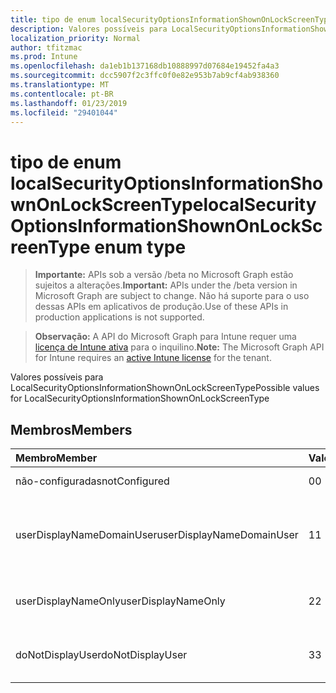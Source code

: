 ```yaml
---
title: tipo de enum localSecurityOptionsInformationShownOnLockScreenType
description: Valores possíveis para LocalSecurityOptionsInformationShownOnLockScreenType
localization_priority: Normal
author: tfitzmac
ms.prod: Intune
ms.openlocfilehash: da1eb1b137168db10888997d07684e19452fa4a3
ms.sourcegitcommit: dcc5907f2c3ffc0f0e82e953b7ab9cf4ab938360
ms.translationtype: MT
ms.contentlocale: pt-BR
ms.lasthandoff: 01/23/2019
ms.locfileid: "29401044"
---
```

# <a name="localsecurityoptionsinformationshownonlockscreentype-enum-type"></a><span data-ttu-id="e6b7e-103">tipo de enum localSecurityOptionsInformationShownOnLockScreenType</span><span class="sxs-lookup"><span data-stu-id="e6b7e-103">localSecurityOptionsInformationShownOnLockScreenType enum type</span></span>

> <span data-ttu-id="e6b7e-104">**Importante:** APIs sob a versão /beta no Microsoft Graph estão sujeitos a alterações.</span><span class="sxs-lookup"><span data-stu-id="e6b7e-104">**Important:** APIs under the /beta version in Microsoft Graph are subject to change.</span></span> <span data-ttu-id="e6b7e-105">Não há suporte para o uso dessas APIs em aplicativos de produção.</span><span class="sxs-lookup"><span data-stu-id="e6b7e-105">Use of these APIs in production applications is not supported.</span></span>

> <span data-ttu-id="e6b7e-106">**Observação:** A API do Microsoft Graph para Intune requer uma [licença de Intune ativa](https://go.microsoft.com/fwlink/?linkid=839381) para o inquilino.</span><span class="sxs-lookup"><span data-stu-id="e6b7e-106">**Note:** The Microsoft Graph API for Intune requires an [active Intune license](https://go.microsoft.com/fwlink/?linkid=839381) for the tenant.</span></span>

<span data-ttu-id="e6b7e-107">Valores possíveis para LocalSecurityOptionsInformationShownOnLockScreenType</span><span class="sxs-lookup"><span data-stu-id="e6b7e-107">Possible values for LocalSecurityOptionsInformationShownOnLockScreenType</span></span>

## <a name="members"></a><span data-ttu-id="e6b7e-108">Membros</span><span class="sxs-lookup"><span data-stu-id="e6b7e-108">Members</span></span>
|<span data-ttu-id="e6b7e-109">Membro</span><span class="sxs-lookup"><span data-stu-id="e6b7e-109">Member</span></span>|<span data-ttu-id="e6b7e-110">Valor</span><span class="sxs-lookup"><span data-stu-id="e6b7e-110">Value</span></span>|<span data-ttu-id="e6b7e-111">Descrição</span><span class="sxs-lookup"><span data-stu-id="e6b7e-111">Description</span></span>|
|:---|:---|:---|
|<span data-ttu-id="e6b7e-112">não-configuradas</span><span class="sxs-lookup"><span data-stu-id="e6b7e-112">notConfigured</span></span>|<span data-ttu-id="e6b7e-113">0</span><span class="sxs-lookup"><span data-stu-id="e6b7e-113">0</span></span>|<span data-ttu-id="e6b7e-114">Não configurado</span><span class="sxs-lookup"><span data-stu-id="e6b7e-114">Not Configured</span></span>|
|<span data-ttu-id="e6b7e-115">userDisplayNameDomainUser</span><span class="sxs-lookup"><span data-stu-id="e6b7e-115">userDisplayNameDomainUser</span></span>|<span data-ttu-id="e6b7e-116">1</span><span class="sxs-lookup"><span data-stu-id="e6b7e-116">1</span></span>|<span data-ttu-id="e6b7e-117">Nome de exibição do usuário, nomes de domínio e de usuário</span><span class="sxs-lookup"><span data-stu-id="e6b7e-117">User display name, domain and user names</span></span>|
|<span data-ttu-id="e6b7e-118">userDisplayNameOnly</span><span class="sxs-lookup"><span data-stu-id="e6b7e-118">userDisplayNameOnly</span></span>|<span data-ttu-id="e6b7e-119">2</span><span class="sxs-lookup"><span data-stu-id="e6b7e-119">2</span></span>|<span data-ttu-id="e6b7e-120">Somente nome de exibição do usuário</span><span class="sxs-lookup"><span data-stu-id="e6b7e-120">User display name only</span></span>|
|<span data-ttu-id="e6b7e-121">doNotDisplayUser</span><span class="sxs-lookup"><span data-stu-id="e6b7e-121">doNotDisplayUser</span></span>|<span data-ttu-id="e6b7e-122">3</span><span class="sxs-lookup"><span data-stu-id="e6b7e-122">3</span></span>|<span data-ttu-id="e6b7e-123">Não exibir informações do usuário</span><span class="sxs-lookup"><span data-stu-id="e6b7e-123">Do not display user information</span></span>|




